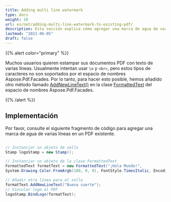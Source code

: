 ```yaml
---
title: Adding multi line watermark 
type: docs
weight: 10
url: es/net/adding-multi-line-watermark-to-existing-pdf/
description: Esta sección explica cómo agregar una marca de agua de varias líneas a un PDF existente usando la clase FormattedText.
lastmod: "2021-06-05"
draft: false
---
```


{{% alert color="primary" %}}

Muchos usuarios quieren estampar sus documentos PDF con texto de varias líneas. Usualmente intentan usar `\n` y `<br>`, pero estos tipos de caracteres no son soportados por el espacio de nombres Aspose.Pdf.Facades. Por lo tanto, para hacer esto posible, hemos añadido otro método llamado [AddNewLineText()](https://reference.aspose.com/pdf/net/aspose.pdf.facades/formattedtext/methods/addnewlinetext/index) en la clase [FormattedText](https://reference.aspose.com/pdf/net/aspose.pdf.facades/formattedtext) del espacio de nombres Aspose.Pdf.Facades.

{{% /alert %}}

## Implementación

Por favor, consulte el siguiente fragmento de código para agregar una marca de agua de varias líneas en un PDF existente.

```csharp

// Instanciar un objeto de sello
Stamp logoStamp = new Stamp();

// Instanciar un objeto de la clase FormattedText
FormattedText formatText = new FormattedText("¡Hola Mundo!",
System.Drawing.Color.FromArgb(180, 0, 0), FontStyle.TimesItalic, EncodingType.Winansi, false, 50);

// Añadir otra línea para el sello
formatText.AddNewLineText("Buena suerte");
// Vincular logo al PDF
logoStamp.BindLogo(formatText);
```
